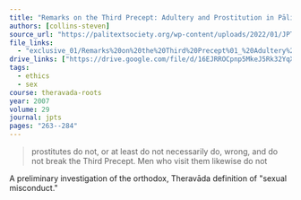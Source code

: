 ```yaml
---
title: "Remarks on the Third Precept: Adultery and Prostitution in Pāli Texts"
authors: [collins-steven]
source_url: "https://palitextsociety.org/wp-content/uploads/2022/01/JPTS_2007_XXIX.pdf"
file_links:
  - "exclusive_01/Remarks%20on%20the%20Third%20Precept%01_%20Adultery%20and%20Prostitution%20-%20Steven%20Collins.pdf"
drive_links: ["https://drive.google.com/file/d/16EJRROCpnp5MkeJ5Rk32YqXOKdIX5e1_/view?usp=drivesdk"]
tags:
  - ethics
  - sex
course: theravada-roots
year: 2007
volume: 29
journal: jpts
pages: "263--284"
---
```


> prostitutes do not, or at least do not necessarily do, wrong, and do not break the Third Precept. Men who visit them likewise do not

A preliminary investigation of the orthodox, Theravāda definition of "sexual misconduct."
